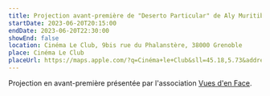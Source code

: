 ```yaml
---
title: Projection avant-première de "Deserto Particular" de Aly Muritiba
startDate: 2023-06-20T20:15:00
endDate: 2023-06-20T22:30:00
showEnd: false
location: Cinéma Le Club, 9bis rue du Phalanstère, 38000 Grenoble
place: Cinéma Le Club
placeUrl: https://maps.apple.com/?q=Cinéma+le+Club&sll=45.18,5.73&address=9bis+rue+du+Phalanstère+38000+Grenoble
---
```


Projection en avant-première présentée par l'association [Vues d'en Face](https://www.vuesdenface.com/web/).
